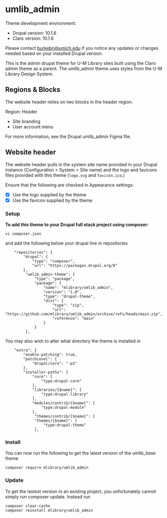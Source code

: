 # umlib_admin
Theme development environment:
- Drupal version: 10.1.6
- Claro version: 10.1.6

Please contact burkebri@umich.edu if you notice any updates or changes needed based on your installed Drupal version.

This is the admin drupal theme for U-M Library sites built using the Claro admin theme as a parent. The umlib_admin theme uses styles from the U-M Library Design System.

## Regions & Blocks

The website header relies on two blocks in the header region.

Region: Header
- Site branding
- User account menu

For more information, see the Drupal umlib_admin Figma file.

## Website header

The website header pulls in the system site name provided in your Drupal instance (Configuration  > System > Site name) and the logo and favicons files provided with this theme (`logo.svg` and `favicon.ico`.)

Ensure that the following are checked in Appearance settings:

- [X] Use the logo supplied by the theme
- [X] Use the favicon supplied by the theme

### Setup

**To add this theme to your Drupal full stack project using composer:**

```
vi composer.json
```

and add the following below your drupal line in repositories

```
    "repositories": {
        "drupal": {
            "type": "composer",
            "url": "https://packages.drupal.org/8"
        },
         "umlib_admin-theme": {
             "type": "package",
             "package": {
                 "name": "mlibrary/umlib_admin",
                 "version": "1.0",
                 "type": "drupal-theme",
                 "dist": {
                     "type": "zip",
                     "url": "https://github.com/mlibrary/umlib_admin/archive/refs/heads/main.zip",
                     "reference": "main"
                 }
             }
         },
```

You may also wish to alter what directory the theme is installed in

```
    "extra": {
        "enable-patching": true,
        "patchLevel": {
            "drupal/core": "-p2"
        },
        "installer-paths": {
            "core": [
                "type:drupal-core"
            ],
            "libraries/{$name}": [
                "type:drupal-library"
            ],
            "modules/contrib/{$name}": [
                "type:drupal-module"
            ],
             "themes/contrib/{$name}": [
             "themes/{$name}": [
                 "type:drupal-theme"
             ],
```

### Install

You can now run the following to get the latest version of the umlib_base theme

```
composer require mlibrary/umlib_admin
```

### Update

To get the lastest version in an existing project, you unfortunately cannot simply run composer update. Instead run

```
composer clear-cache
composer reinstall mlibrary/umlib_admin
```
